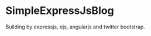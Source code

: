 SimpleExpressJsBlog
===================

Building by expressjs, ejs, angularjs and twitter bootstrap.
